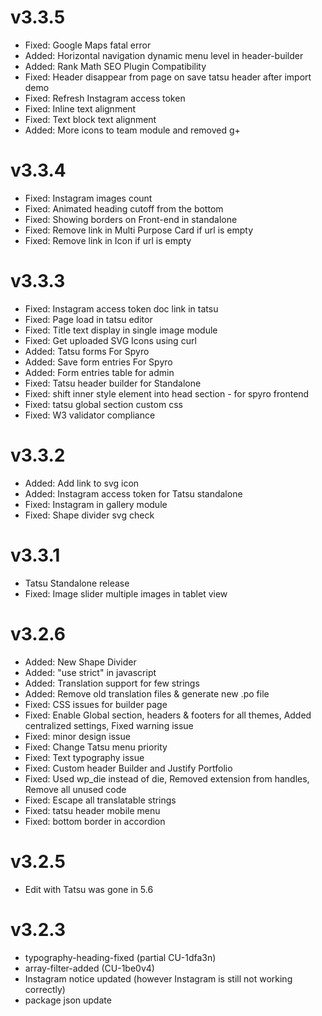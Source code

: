 v3.3.5
=====
* Fixed: Google Maps fatal error
* Added: Horizontal navigation dynamic menu level in header-builder
* Added: Rank Math SEO Plugin Compatibility
* Fixed: Header disappear from page on save tatsu header after import demo
* Fixed: Refresh Instagram access token
* Fixed: Inline text alignment
* Fixed: Text block text alignment
* Added: More icons to team module and removed g+

v3.3.4
=====
* Fixed: Instagram images count
* Fixed: Animated heading cutoff from the bottom
* Fixed: Showing borders on Front-end in standalone
* Fixed: Remove link in Multi Purpose Card if url is empty
* Fixed: Remove link in Icon if url is empty

v3.3.3
=====
* Fixed: Instagram access token doc link in tatsu
* Fixed: Page load in tatsu editor
* Fixed: Title text display in single image module
* Fixed: Get uploaded SVG Icons using curl
* Added: Tatsu forms For Spyro
* Added: Save form entries For Spyro
* Added: Form entries table for admin
* Fixed: Tatsu header builder for Standalone
* Fixed: shift inner style element into head section - for spyro frontend
* Fixed: tatsu global section custom css
* Fixed: W3 validator compliance


v3.3.2
=====
* Added: Add link to svg icon
* Added: Instagram access token for Tatsu standalone
* Fixed: Instagram in gallery module
* Fixed: Shape divider svg check

v3.3.1
=====
* Tatsu Standalone release
* Fixed: Image slider multiple images in tablet view

v3.2.6
=====
* Added: New Shape Divider
* Added: "use strict" in javascript 
* Added: Translation support for few strings
* Added: Remove old translation files & generate new .po file
* Fixed: CSS issues for builder page
* Fixed: Enable Global section, headers & footers for all themes, Added centralized settings, Fixed  warning issue
* Fixed: minor design issue
* Fixed: Change Tatsu menu priority
* Fixed: Text typography issue
* Fixed: Custom header Builder and Justify Portfolio
* Fixed: Used wp_die instead of die, Removed extension from handles, Remove all unused code
* Fixed: Escape all translatable strings 
* Fixed: tatsu header mobile menu 
* Fixed: bottom border in accordion

v3.2.5
=====
* Edit with Tatsu was gone in 5.6 

v3.2.3
======

* typography-heading-fixed (partial CU-1dfa3n)
* array-filter-added (CU-1be0v4)
* Instagram notice updated (however Instagram is still not working correctly)
* package json update